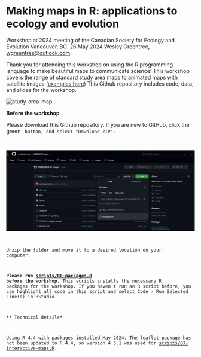 # Making maps in R: applications to ecology and evolution

Workshop at 2024 meeting of the Canadian Society for Ecology and Evolution
Vancouver, BC. 26 May 2024
Wesley Greentree, wgreentree@outlook.com

Thank you for attending this workshop on using the R programming language to make beautiful maps to communicate science! This workshop covers the range of standard study area maps to animated maps with satellite images ([examples here](https://wesleygreentree.github.io/animations/)) This Github repository includes code, data, and slides for the workshop.

![study-area-map](figures/study-area-with-inset.PNG)

**Before the workshop**

Please download this Github repository. If you are new to GitHub,
click the green <code> button, and select "Download ZIP".

![github](figures/screenshots-for-readme/github-screenshot.PNG)

Unzip the folder and move it to a desired location on your computer.

**Please run [scripts/00-packages.R](https://github.com/wesleygreentree/CSEE2024-R-maps/blob/main/scripts/00-packages.R) before the workshop.** This scripts installs the necessary R packages for the workshop. 
If you haven't run an R script before, you can highlight all code in this script and select Code > Run Selected Line(s) in RStudio.


** Technical details*

Using R 4.4 with packages installed May 2024. 
The leaflet package has not been updated to R 4.4, so version 4.3.1 was used for [scripts/07-interactive-maps.R](https://github.com/wesleygreentree/CSEE2024-R-maps/blob/main/scripts/07-interactive-maps.R).